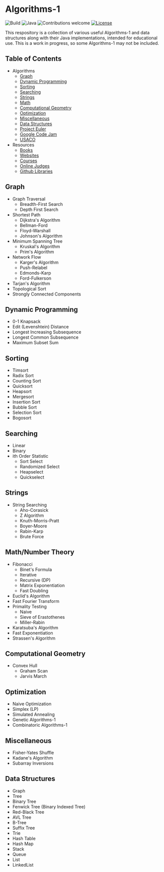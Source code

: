# Algorithms-1
![Build](https://img.shields.io/wercker/ci/wercker/docs.svg)
![Java](https://img.shields.io/badge/Java-8-yellow.svg)
![Contributions welcome](https://img.shields.io/badge/contributions-welcome-orange.svg)
[![License](https://img.shields.io/badge/license-MIT-blue.svg)](https://opensource.org/licenses/MIT)


This respository is a collection of various useful Algorithms-1 and data structures along with their Java implementations, intended for educational use. This is a work in progress, so some Algorithms-1 may not be included.


## Table of Contents
* Algorithms
  + [Graph](https://github.com/anzal1/Algorithms-1#graph)
  + [Dynamic Programming](https://github.com/anzal1/Algorithms-1#dynamic-programming)
  + [Sorting](https://github.com/anzal1/Algorithms-1#sorting)
  + [Searching](https://github.com/anzal1/Algorithms-1#searching)
  + [Strings](https://github.com/anzal1/Algorithms-1#strings)
  + [Math](https://github.com/anzal1/Algorithms-1#math)
  + [Computational Geometry](https://github.com/anzal1/Algorithms-1#computational-geometry)
  + [Optimization](https://github.com/anzal1/Algorithms-1#optimization)
  + [Miscellaneous](https://github.com/anzal1/Algorithms-1#miscellaneous)
  + [Data Structures](https://github.com/anzal1/Algorithms-1#data-structures)
  + [Project Euler](https://github.com/anzal1/Algorithms-1#project-euler)
  + [Google Code Jam](https://github.com/anzal1/Algorithms-1#google-code-jam)
  + [USACO](https://github.com/anzal1/Algorithms-1#usaco)
* Resources
  + [Books](https://github.com/anzal1/Algorithms-1#books)
  + [Websites](https://github.com/anzal1/Algorithms-1#websites)
  + [Courses](https://github.com/anzal1/Algorithms-1#courses)
  + [Online Judges](https://github.com/anzal1/Algorithms-1#online-judges)
  + [Github Libraries](https://github.com/anzal1/Algorithms-1#github-libraries)

## Graph
* Graph Traversal
  + Breadth-First Search
  + Depth First Search
* Shortest Path
  + Dijkstra's Algorithm
  + Bellman-Ford
  + Floyd-Warshall
  + Johnson's Algorithm
* Minimum Spanning Tree
  + Kruskal's Algorithm
  + Prim's Algorithm
* Network Flow
  + Karger's Algorithm
  + Push-Relabel
  + Edmonds-Karp
  + Ford-Fulkerson
* Tarjan's Algorithm
* Topological Sort
* Strongly Connected Components

## Dynamic Programming
* 0-1 Knapsack
* Edit (Levenshtein) Distance
* Longest Increasing Subsequence
* Longest Common Subsequence
* Maximum Subset Sum


## Sorting
* Timsort
* Radix Sort
* Counting Sort
* Quicksort
* Heapsort
* Mergesort
* Insertion Sort
* Bubble Sort
* Selection Sort
* Bogosort

## Searching
* Linear
* Binary
* ith Order Statistic
  + Sort Select
  + Randomized Select
  + Heapselect
  + Quickselect
  
## Strings
* String Searching
  + Aho-Corasick
  + Z Algorithm
  + Knuth-Morris-Pratt
  + Boyer-Moore
  + Rabin-Karp
  + Brute Force

## Math/Number Theory
* Fibonacci
  + Binet's Formula
  + Iterative
  + Recursive (DP)
  + Matrix Exponentiation
  + Fast Doubling
* Euclid's Algorithm
* Fast Fourier Transform
* Primality Testing
  + Naive
  + Sieve of Erastothenes
  + Miller-Rabin
* Karatsuba's Algorithm
* Fast Exponentiation
* Strassen's Algorithm

## Computational Geometry
* Convex Hull
  + Graham Scan
  + Jarvis March
  
## Optimization
* Naive Optimization
* Simplex (LP)
* Simulated Annealing
* Genetic Algorithms-1
* Combinatoric Algorithms-1

## Miscellaneous
* Fisher-Yates Shuffle
* Kadane's Algorithm
* Subarray Inversions

## Data Structures
* Graph
* Tree
* Binary Tree
* Fenwick Tree (Binary Indexed Tree)
* Red-Black Tree
* AVL Tree
* B-Tree
* Suffix Tree
* Trie
* Hash Table
* Hash Map
* Stack
* Queue
* List
* LinkedList
